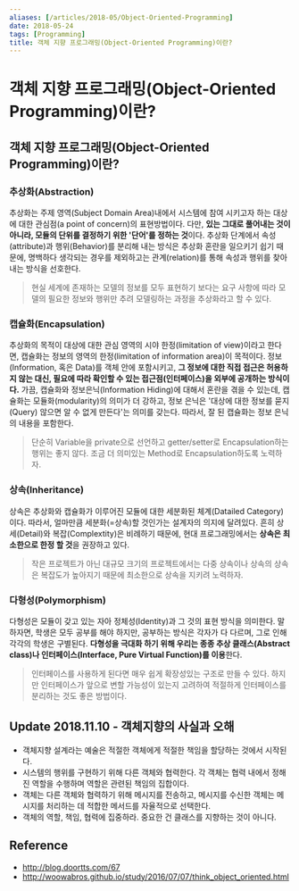 ```yaml
---
aliases: [/articles/2018-05/Object-Oriented-Programming]
date: 2018-05-24
tags: [Programming]
title: 객체 지향 프로그래밍(Object-Oriented Programming)이란?
---
```

# 객체 지향 프로그래밍(Object-Oriented Programming)이란?
## 객체 지향 프로그래밍(Object-Oriented Programming)이란?
### 추상화(Abstraction)
추상화는 주제 영역(Subject Domain Area)내에서 시스템에 참여 시키고자 하는 대상에 대한 관심점(a point of concern)의 표현방법이다. 다만, **있는 그대로 풀어내는 것이 아니라, 모듈의 단위를 결정하기 위한 '단어'를 정하는 것**이다. 추상화 단계에서 속성(attribute)과 행위(Behavior)를 분리해 내는 방식은 추상화 혼란을 일으키기 쉽기 때문에, 명백하다 생각되는 경우를 제외하고는 관계(relation)를 통해 속성과 행위를 찾아내는 방식을 선호한다.

> 현실 세계에 존재하는 모델의 정보를 모두 표현하기 보다는 요구 사항에 따라 모델의 필요한 정보와 행위만 추려 모델링하는 과정을 추상화라고 할 수 있다.

### 캡슐화(Encapsulation)
추상화의 목적이 대상에 대한 관심 영역의 시야 한정(limitation of view)이라고 한다면, 캡슐화는 정보의 영역의 한정(limitation of information area)이 목적이다. 정보(Information, 혹은 Data)를 객체 안에 포함시키고, **그 정보에 대한 직접 접근은 허용하지 않는 대신, 필요에 따라 확인할 수 있는 접근점(인터페이스)을 외부에 공개하는 방식이다.** 가끔, 캡슐화와 정보은닉(Information Hiding)에 대해서 혼란을 겪을 수 있는데, 캡슐화는 모듈화(modularity)의 의미가 더 강하고, 정보 은닉은 '대상에 대한 정보를 묻지(Query) 않으면 알 수 없게 만든다'는 의미를 갖는다. 따라서, 잘 된 캡슐화는 정보 은닉의 내용을 포함한다.

> 단순히 Variable을 private으로 선언하고 getter/setter로 Encapsulation하는 행위는 좋지 않다. 조금 더 의미있는 Method로 Encapsulation하도록 노력하자.


### 상속(Inheritance)
상속은 추상화와 캡슐화가 이루어진 모듈에 대한 세분화된 체계(Datailed Category)이다. 따라서, 얼마만큼 세분화(=상속)할 것인가는 설계자의 의지에 달려있다. 흔히 상세(Detail)와 복잡(Complextity)은 비례하기 때문에, 현대 프로그래밍에서는 **상속은 최소한으로 한정 할 것**을 권장하고 있다.

> 작은 프로젝트가 아닌 대규모 크기의 프로젝트에서는 다중 상속이나 상속의 상속은 복잡도가 높아지기 때문에 최소한으로 상속을 지키려 노력하자.

### 다형성(Polymorphism)
다형성은 모듈이 갖고 있는 자아 정체성(Identity)과 그 것의 표현 방식을 의미한다. 말하자면, 학생은 모두 공부를 해야 하지만, 공부하는 방식은 각자가 다 다르며, 그로 인해 각각의 학생은 구별된다. **다형성을 극대화 하기 위해 우리는 종종 추상 클래스(Abstract class)나 인터페이스(Interface, Pure Virtual Function)를 이용**한다.

> 인터페이스를 사용하게 된다면 매우 쉽게 확장성있는 구조로 만들 수 있다. 하지만 인터페이스가 앞으로 변할 가능성이 있는지 고려하여 적절하게 인터페이스를 분리하는 것도 좋은 방법이다.


## Update 2018.11.10 - 객체지향의 사실과 오해
- 객체지향 설계라는 예술은 적절한 객체에게 적절한 책임을 할당하는 것에서 시작된다.
- 시스템의 행위를 구현하기 위해 다른 객체와 협력한다. 각 객체는 협력 내에서 정해진 역할을 수행하며 역할은 관련된 책임의 집합이다.
- 객체는 다른 객체와 협력하기 위해 메시지를 전송하고, 메시지를 수신한 객체는 메시지를 처리하는 데 적합한 메서드를 자율적으로 선택한다.
- 객체의 역할, 책임, 협력에 집중하라. 중요한 건 클래스를 지향하는 것이 아니다.

## Reference
- <http://blog.doortts.com/67>
- <http://woowabros.github.io/study/2016/07/07/think_object_oriented.html>

